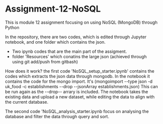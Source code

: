 # Assignment-12-NoSQL
This is module 12 assignment focusing on using NoSQL (MongoDB) through Python

In the repository, there are two codes, which is edited through Jupyter notebook, and one folder which contains the json.

- Two ipynb codes that are the main part of the assigment.
- folder 'Resources' which conatins the large json (achieved through using git add/push from gitbash)

How does it work?
the first code 'NoSQL_setup_starter.ipynb' contains the codes which extracts the json data through mongodb.
In the notebook it contains the code for the mongo import. It's (mongoimport --type json -d uk_food -c establishments --drop --jsonArray establishments.json)
This can be run again as the --drop-- arrary is included.
The notebook takes the existing data and upload a new dataset, while editing the data to align with the current database.

The second code 'NoSQL_analysis_starter.ipynb focus on analysing the database and filter the data through query and sort. 
